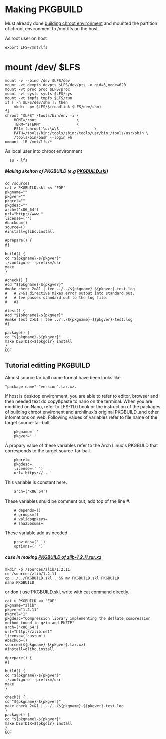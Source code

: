 # Making PKGBUILD
 Must already done [building chroot environment](../Building%20chroot%20environment.md) and mounted the partition of chroot environment to /mnt/lfs on the host.
 
As root user on host

    export LFS=/mnt/lfs
#    mount /dev/<partition name of the chroot environment> $LFS
    mount -v --bind /dev $LFS/dev
    mount -vt devpts devpts $LFS/dev/pts -o gid=5,mode=620
    mount -vt proc proc $LFS/proc
    mount -vt sysfs sysfs $LFS/sys
    mount -vt tmpfs tmpfs $LFS/run
    if [ -h $LFS/dev/shm ]; then
        mkdir -pv $LFS/$(readlink $LFS/dev/shm)
    fi
    chroot "$LFS" /tools/bin/env -i \
        HOME=/root                  \
        TERM="$TERM"                \
        PS1='(chroot)\u:\w\$ '              \
        PATH=/tools/bin:/tools/sbin:/tools/usr/bin:/tools/usr/sbin \
        /tools/bin/bash --login +h
    umount -lR /mnt/lfs/*

As local user into chroot environment

      su - lfs
    
##### Making skelton of PKGBUILD (e.g [PKGBUILD.skl](PKGBUILD.skl))
 
    cd /sources
    cat > PKGBUILD.skl << "EOF"
    pkgname=""
    pkgver=""
    pkgrel=""
    pkgdesc=""
    arch=('x86_64')
    url="http://www."
    license=('')
    #backup=()
    source=()
    #install=glibc.install
    
    #prepare() {
    #}
    
    build() {
    cd "${pkgname}-${pkgver}"
    ./configure --prefix=/usr
    make
    }
    
    #check() {
    #cd "${pkgname}-${pkgver}"
    #make check 2>&1 | tee ../../${pkgname}-${pkgver}-test.log
    #   # 2>&1 directive mixes error output into standard out.
    #   # tee passes standard out to the log file.  
    #   #}
    
    #test() {
    #cd "${pkgname}-${pkgver}"
    #make test 2>&1 | tee ../../${pkgname}-${pkgver}-test.log
    #}

    package() {
    cd "${pkgname}-${pkgver}"
    make DESTDIR=${pkgdir} install
    }
    EOF

## Tutorial editting PKGBUILD
Almost source tar ball name format have been looks like
```
"package name"-"version".tar.xz.
````
If host is desktop environment, you are able to refer to editor, browser and then needed text do copy&paste to nano on the terminal. When you are modified on Nano, refer to LFS-11.0 book or the instruction of the packages of building chroot environent and archlinux's original PKGBUILD..and other infomations on web.
Following values of variables refer to file name of the target source-tar-ball. 

        pkgname=' '
        pkgver=' '

A propary value of these variables refer to the Arch Linux's PKGBULD that corresponds to the target source-tar-ball. 

        pkgrel=
        pkgdesc=
        license=(' ')
        url='https://.. '
 
This variable is constant here.

        arch=('x86_64')

These variables shuld be comment out, add top of the line #.

        # depends=()
        # groups=()
        # validpgpkeys=
        # sha256sums=

These variable add as needed.

        provides=(' ')
        options=(' ')

##### case in making [PKGBUILD of zlib-1.2.11.tar.xz](zlib-1.2.11)

    mkdir -p /sources/zlib/1.2.11
    cd /sources/zlib/1.2.11
    cp ../../PKGBUILD.skl . && mv PKGBUILD.skl PKGBUILD
    nano PKGBUILD

or don't use PKGBUILD.skl, write with cat command directly.

    cat > PKGBUILD << "EOF"
    pkgname="zlib"
    pkgver="1.2.11" 
    pkgrel="1"
    pkgdesc="Compression library implementing the deflate compression method found in gzip and PKZIP"
    arch=('x86_64')
    url="http://zlib.net"
    license=('custum')
    #backup=()
    source=(${pkgname}-${pkgver}.tar.xz)
    #install=glibc.install
    
    #prepare() {
    #}
    
    build() {
    cd "${pkgname}-${pkgver}"
    ./configure --prefix=/usr
    make
    }
    
    check() {
    cd "${pkgname}-${pkgver}"
    make check 2>&1 | ../../${pkgname}-${pkgver}-test.log
    }
    package() {
    cd "${pkgname}-${pkgver}"
    make DESTDIR=${pkgdir} install
    }
    EOF
